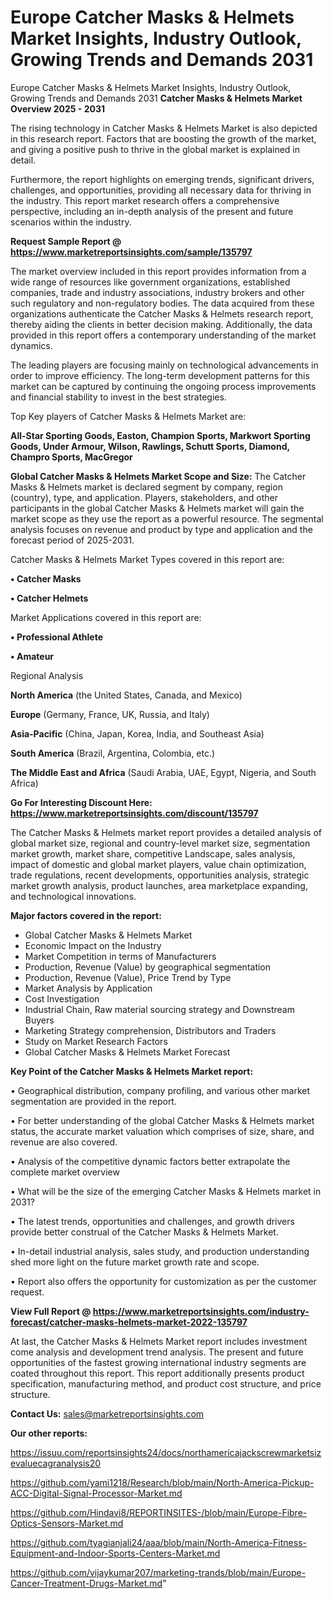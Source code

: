 # Europe Catcher Masks & Helmets Market Insights, Industry Outlook, Growing Trends and Demands 2031
Europe Catcher Masks & Helmets Market Insights, Industry Outlook, Growing Trends and Demands 2031
<Strong> Catcher Masks & Helmets Market Overview 2025 - 2031</strong>

The rising technology in Catcher Masks & Helmets Market is also depicted in this research report. Factors that are boosting the growth of the market, and giving a positive push to thrive in the global market is explained in detail.

Furthermore, the report highlights on emerging trends, significant drivers, challenges, and opportunities, providing all necessary data for thriving in the industry. This report market research offers a comprehensive perspective, including an in-depth analysis of the present and future scenarios within the industry.

<strong>Request Sample Report @ <a href=https://www.marketreportsinsights.com/sample/135797>https://www.marketreportsinsights.com/sample/135797</a></strong>

The market overview included in this report provides information from a wide range of resources like government organizations, established companies, trade and industry associations, industry brokers and other such regulatory and non-regulatory bodies. The data acquired from these organizations authenticate the Catcher Masks & Helmets research report, thereby aiding the clients in better decision making. Additionally, the data provided in this report offers a contemporary understanding of the market dynamics.

The leading players are focusing mainly on technological advancements in order to improve efficiency. The long-term development patterns for this market can be captured by continuing the ongoing process improvements and financial stability to invest in the best strategies.

Top Key players of Catcher Masks & Helmets Market are:

<strong>All-Star Sporting Goods, Easton, Champion Sports, Markwort Sporting Goods, Under Armour, Wilson, Rawlings, Schutt Sports, Diamond, Champro Sports, MacGregor</strong>

<strong><b>Global Catcher Masks & Helmets Market Scope and Size:</b></strong>
The Catcher Masks & Helmets market is declared segment by company, region (country), type, and application. Players, stakeholders, and other participants in the global Catcher Masks & Helmets market will gain the market scope as they use the report as a powerful resource. The segmental analysis focuses on revenue and product by type and application and the forecast period of 2025-2031.

Catcher Masks & Helmets Market Types covered in this report are:

<strong>• Catcher Masks

• Catcher Helmets</strong>

Market Applications covered in this report are:

<strong>• Professional Athlete

• Amateur</strong> 

Regional Analysis

<strong>North America</strong> (the United States, Canada, and Mexico)

<strong>Europe</strong> (Germany, France, UK, Russia, and Italy)

<strong>Asia-Pacific</strong> (China, Japan, Korea, India, and Southeast Asia)

<strong>South America</strong> (Brazil, Argentina, Colombia, etc.)

<strong>The Middle East and Africa</strong> (Saudi Arabia, UAE, Egypt, Nigeria, and South Africa)

<strong>Go For Interesting Discount Here: <a href=https://www.marketreportsinsights.com/discount/135797>https://www.marketreportsinsights.com/discount/135797</a></strong>

The Catcher Masks & Helmets market report provides a detailed analysis of global market size, regional and country-level market size, segmentation market growth, market share, competitive Landscape, sales analysis, impact of domestic and global market players, value chain optimization, trade regulations, recent developments, opportunities analysis, strategic market growth analysis, product launches, area marketplace expanding, and technological innovations.

<strong><b>Major factors covered in the report:</b></strong>
<ul>
  <li>Global Catcher Masks & Helmets Market </li>
  <li>Economic Impact on the Industry</li>
  <li>Market Competition in terms of Manufacturers</li>
  <li>Production, Revenue (Value) by geographical segmentation</li>
  <li>Production, Revenue (Value), Price Trend by Type</li>
  <li>Market Analysis by Application</li>
  <li>Cost Investigation</li>
  <li>Industrial Chain, Raw material sourcing strategy and Downstream Buyers</li>
  <li>Marketing Strategy comprehension, Distributors and Traders</li>
  <li>Study on Market Research Factors</li>
  <li>Global Catcher Masks & Helmets Market Forecast</li>
</ul>

<strong><b>Key Point of the Catcher Masks & Helmets Market report:</b></strong>

• Geographical distribution, company profiling, and various other market segmentation are provided in the report.

• For better understanding of the global Catcher Masks & Helmets market status, the accurate market valuation which comprises of size, share, and revenue are also covered.

• Analysis of the competitive dynamic factors better extrapolate the complete market overview

• What will be the size of the emerging Catcher Masks & Helmets market in 2031?

• The latest trends, opportunities and challenges, and growth drivers provide better construal of the Catcher Masks & Helmets Market.

• In-detail industrial analysis, sales study, and production understanding shed more light on the future market growth rate and scope.

• Report also offers the opportunity for customization as per the customer request.

<strong><b>View Full Report @ <a href=https://www.marketreportsinsights.com/industry-forecast/catcher-masks-helmets-market-2022-135797>https://www.marketreportsinsights.com/industry-forecast/catcher-masks-helmets-market-2022-135797</a></b></strong>


At last, the Catcher Masks & Helmets Market report includes investment come analysis and development trend analysis. The present and future opportunities of the fastest growing international industry segments are coated throughout this report. This report additionally presents product specification, manufacturing method, and product cost structure, and price structure.

<strong>Contact Us:</strong>
sales@marketreportsinsights.com

<strong>Our other reports:</strong>

<a href=https://issuu.com/reportsinsights24/docs/northamericajackscrewmarketsizevaluecagranalysis20>https://issuu.com/reportsinsights24/docs/northamericajackscrewmarketsizevaluecagranalysis20</a>

<a href=https://github.com/yami1218/Research/blob/main/North-America-Pickup-ACC-Digital-Signal-Processor-Market.md>https://github.com/yami1218/Research/blob/main/North-America-Pickup-ACC-Digital-Signal-Processor-Market.md</a>

<a href=https://github.com/Hindavi8/REPORTINSITES-/blob/main/Europe-Fibre-Optics-Sensors-Market.md>https://github.com/Hindavi8/REPORTINSITES-/blob/main/Europe-Fibre-Optics-Sensors-Market.md</a>

<a href=https://github.com/tyagianjali24/aaa/blob/main/North-America-Fitness-Equipment-and-Indoor-Sports-Centers-Market.md>https://github.com/tyagianjali24/aaa/blob/main/North-America-Fitness-Equipment-and-Indoor-Sports-Centers-Market.md</a>

<a href=https://github.com/vijaykumar207/marketing-trands/blob/main/Europe-Cancer-Treatment-Drugs-Market.md>https://github.com/vijaykumar207/marketing-trands/blob/main/Europe-Cancer-Treatment-Drugs-Market.md</a>"
